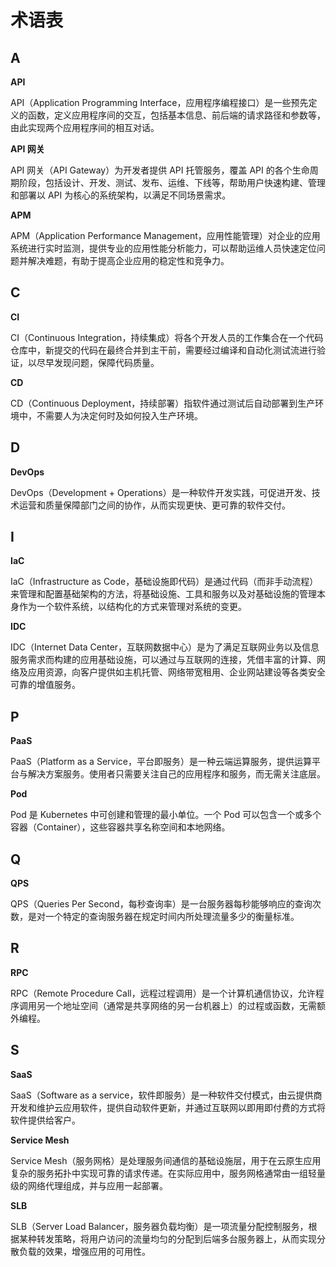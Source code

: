 # 术语表

## A

**API**

API（Application Programming Interface，应用程序编程接口）是一些预先定义的函数，定义应用程序间的交互，包括基本信息、前后端的请求路径和参数等，由此实现两个应用程序间的相互对话。



**API 网关**

API 网关（API Gateway）为开发者提供 API 托管服务，覆盖 API 的各个生命周期阶段，包括设计、开发、测试、发布、运维、下线等，帮助用户快速构建、管理和部署以 API 为核心的系统架构，以满足不同场景需求。



**APM**

APM（Application Performance Management，应用性能管理）对企业的应用系统进行实时监测，提供专业的应用性能分析能力，可以帮助运维人员快速定位问题并解决难题，有助于提高企业应用的稳定性和竞争力。



## C

**CI**

CI（Continuous Integration，持续集成）将各个开发人员的工作集合在一个代码仓库中，新提交的代码在最终合并到主干前，需要经过编译和自动化测试流进行验证，以尽早发现问题，保障代码质量。



**CD**

CD（Continuous Deployment，持续部署）指软件通过测试后自动部署到生产环境中，不需要人为决定何时及如何投入生产环境。



## D

**DevOps**

DevOps（Development + Operations）是一种软件开发实践，可促进开发、技术运营和质量保障部门之间的协作，从而实现更快、更可靠的软件交付。



## I

**IaC**

IaC（Infrastructure as Code，基础设施即代码）是通过代码（而非手动流程）来管理和配置基础架构的方法，将基础设施、工具和服务以及对基础设施的管理本身作为一个软件系统，以结构化的方式来管理对系统的变更。



**IDC**

IDC（Internet Data Center，互联网数据中心）是为了满足互联网业务以及信息服务需求而构建的应用基础设施，可以通过与互联网的连接，凭借丰富的计算、网络及应用资源，向客户提供如主机托管、网络带宽租用、企业网站建设等各类安全可靠的增值服务。



## P

**PaaS**

PaaS（Platform as a Service，平台即服务）是一种云端运算服务，提供运算平台与解决方案服务。使用者只需要关注自己的应用程序和服务，而无需关注底层。



**Pod**

Pod 是 Kubernetes 中可创建和管理的最小单位。一个 Pod 可以包含一个或多个容器（Container），这些容器共享名称空间和本地网络。



## Q

**QPS**

QPS（Queries Per Second，每秒查询率）是一台服务器每秒能够响应的查询次数，是对一个特定的查询服务器在规定时间内所处理流量多少的衡量标准。



## R

**RPC**

RPC（Remote Procedure Call，远程过程调用）是一个计算机通信协议，允许程序调用另一个地址空间（通常是共享网络的另一台机器上）的过程或函数，无需额外编程。



## S

**SaaS**

SaaS（Software as a service，软件即服务）是一种软件交付模式，由云提供商开发和维护云应用软件，提供自动软件更新，并通过互联网以即用即付费的方式将软件提供给客户。



**Service Mesh**

Service Mesh（服务网格）是处理服务间通信的基础设施层，用于在云原生应用复杂的服务拓扑中实现可靠的请求传递。在实际应用中，服务网格通常由一组轻量级的网络代理组成，并与应用一起部署。



**SLB**

SLB（Server Load Balancer，服务器负载均衡）是一项流量分配控制服务，根据某种转发策略，将用户访问的流量均匀的分配到后端多台服务器上，从而实现分散负载的效果，增强应用的可用性。

